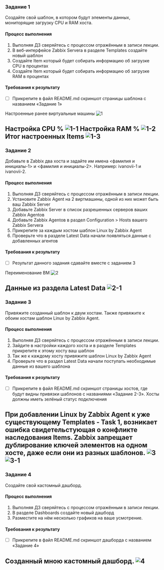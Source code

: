 ### Задание 1
Создайте свой шаблон, в котором будут элементы данных, мониторящие загрузку CPU и RAM хоста.

#### Процесс выполнения
1. Выполняя ДЗ сверяйтесь с процессом отражённым в записи лекции.
2. В веб-интерфейсе Zabbix Servera в разделе Templates создайте новый шаблон
3. Создайте Item который будет собирать информацию об загрузке CPU в процентах
4. Создайте Item который будет собирать информацию об загрузке RAM в процентах

#### Требования к результату
- [ ] Прикрепите в файл README.md скриншот страницы шаблона с названием «Задание 1»

Настроенные ранее виртуальные машины
![1](https://github.com/IMiroxxI/Zabbix_2-hw/blob/main/img/1.png)

Настройка CPU %
![1-1](https://github.com/IMiroxxI/Zabbix_2-hw/blob/main/img/1-1.png)
Настройка RAM %
![1-2](https://github.com/IMiroxxI/Zabbix_2-hw/blob/main/img/1-2.png)
Итог настроенных Items
![1-3](https://github.com/IMiroxxI/Zabbix_2-hw/blob/main/img/1-3.png)
 ---

### Задание 2
Добавьте в Zabbix два хоста и задайте им имена <фамилия и инициалы-1> и <фамилия и инициалы-2>. Например: ivanovii-1 и ivanovii-2.

#### Процесс выполнения
1. Выполняя ДЗ сверяйтесь с процессом отражённым в записи лекции.
2. Установите Zabbix Agent на 2 виртмашины, одной из них может быть ваш Zabbix Server
3. Добавьте Zabbix Server в список разрешенных серверов ваших Zabbix Agentов
4. Добавьте Zabbix Agentов в раздел Configuration > Hosts вашего Zabbix Servera
5. Прикрепите за каждым хостом шаблон Linux by Zabbix Agent
6. Проверьте что в разделе Latest Data начали появляться данные с добавленных агентов

#### Требования к результату
- [ ] Результат данного задания сдавайте вместе с заданием 3

Переименование ВМ
![2](https://github.com/IMiroxxI/Zabbix_2-hw/blob/main/img/2.png)

Данные из раздела Latest Data
![2-1](https://github.com/IMiroxxI/Zabbix_2-hw/blob/main/img/2-1.png)
 ---

### Задание 3
Привяжите созданный шаблон к двум хостам. Также привяжите к обоим хостам шаблон Linux by Zabbix Agent.

#### Процесс выполнения
1. Выполняя ДЗ сверяйтесь с процессом отражённым в записи лекции.
2. Зайдите в настройки каждого хоста и в разделе Templates прикрепите к этому хосту ваш шаблон
3. Так же к каждому хосту привяжите шаблон Linux by Zabbix Agent
4. Проверьте что в раздел Latest Data начали поступать необходимые данные из вашего шаблона

#### Требования к результату
- [ ] Прикрепите в файл README.md скриншот страницы хостов, где будут видны привязки шаблонов с названиями «Задание 2-3». Хосты должны иметь зелёный статус подключения

При добавлении Linux by Zabbix Agent  к уже существующему Templates - Task 1, возникает ошибка свидетельстующая о конфликте наследования Items. Zabbix запрещает дублирование ключей элементов на одном хосте, даже если они из разных шаблонов. 
![3](https://github.com/IMiroxxI/Zabbix_2-hw/blob/main/img/3.png)
![3-1](https://github.com/IMiroxxI/Zabbix_2-hw/blob/main/img/3-1.png)
 ---

### Задание 4
Создайте свой кастомный дашборд.

#### Процесс выполнения
1. Выполняя ДЗ сверяйтесь с процессом отражённым в записи лекции.
2. В разделе Dashboards создайте новый дашборд
3. Разместите на нём несколько графиков на ваше усмотрение.

#### Требования к результату
- [ ] Прикрепите в файл README.md скриншот дашборда с названием «Задание 4»

Созданный мною кастомный дашборд.
![4](https://github.com/IMiroxxI/Zabbix_2-hw/blob/main/img/4.png)
 ---
